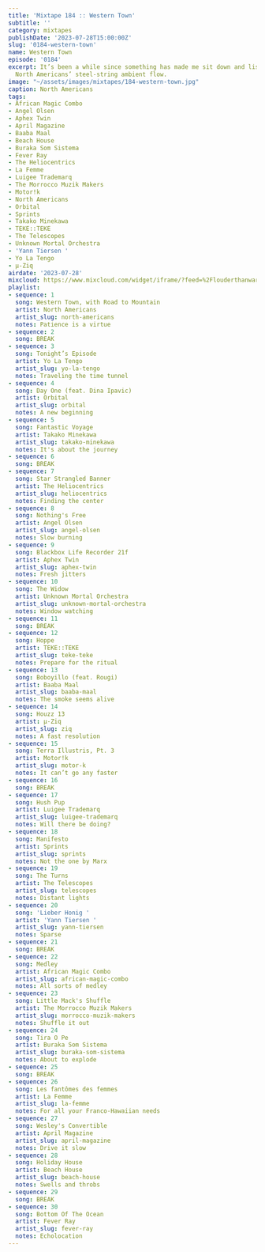 ```yaml
---
title: 'Mixtape 184 :: Western Town'
subtitle: ''
category: mixtapes
publishDate: '2023-07-28T15:00:00Z'
slug: '0184-western-town'
name: Western Town
episode: '0184'
excerpt: It’s been a while since something has made me sit down and listen like the
  North Americans’ steel-string ambient flow.
image: "~/assets/images/mixtapes/184-western-town.jpg"
caption: North Americans
tags:
- African Magic Combo
- Angel Olsen
- Aphex Twin
- April Magazine
- Baaba Maal
- Beach House
- Buraka Som Sistema
- Fever Ray
- The Heliocentrics
- La Femme
- Luigee Trademarq
- The Morrocco Muzik Makers
- Motor!k
- North Americans
- Orbital
- Sprints
- Takako Minekawa
- TEKE::TEKE
- The Telescopes
- Unknown Mortal Orchestra
- 'Yann Tiersen '
- Yo La Tengo
- µ-Ziq
airdate: '2023-07-28'
mixcloud: https://www.mixcloud.com/widget/iframe/?feed=%2Flouderthanwar%2Fthe-final-hour-western-town-2023-07-28%2F&hide_artwork=1&hide_cover=1
playlist:
- sequence: 1
  song: Western Town, with Road to Mountain
  artist: North Americans
  artist_slug: north-americans
  notes: Patience is a virtue
- sequence: 2
  song: BREAK
- sequence: 3
  song: Tonight’s Episode
  artist: Yo La Tengo
  artist_slug: yo-la-tengo
  notes: Traveling the time tunnel
- sequence: 4
  song: Day One (feat. Dina Ipavic)
  artist: Orbital
  artist_slug: orbital
  notes: A new beginning
- sequence: 5
  song: Fantastic Voyage
  artist: Takako Minekawa
  artist_slug: takako-minekawa
  notes: It's about the journey
- sequence: 6
  song: BREAK
- sequence: 7
  song: Star Strangled Banner
  artist: The Heliocentrics
  artist_slug: heliocentrics
  notes: Finding the center
- sequence: 8
  song: Nothing's Free
  artist: Angel Olsen
  artist_slug: angel-olsen
  notes: Slow burning
- sequence: 9
  song: Blackbox Life Recorder 21f
  artist: Aphex Twin
  artist_slug: aphex-twin
  notes: Fresh jitters
- sequence: 10
  song: The Widow
  artist: Unknown Mortal Orchestra
  artist_slug: unknown-mortal-orchestra
  notes: Window watching
- sequence: 11
  song: BREAK
- sequence: 12
  song: Hoppe
  artist: TEKE::TEKE
  artist_slug: teke-teke
  notes: Prepare for the ritual
- sequence: 13
  song: Boboyillo (feat. Rougi)
  artist: Baaba Maal
  artist_slug: baaba-maal
  notes: The smoke seems alive
- sequence: 14
  song: Houzz 13
  artist: µ-Ziq
  artist_slug: ziq
  notes: A fast resolution
- sequence: 15
  song: Terra Illustris, Pt. 3
  artist: Motor!k
  artist_slug: motor-k
  notes: It can’t go any faster
- sequence: 16
  song: BREAK
- sequence: 17
  song: Hush Pup
  artist: Luigee Trademarq
  artist_slug: luigee-trademarq
  notes: Will there be doing?
- sequence: 18
  song: Manifesto
  artist: Sprints
  artist_slug: sprints
  notes: Not the one by Marx
- sequence: 19
  song: The Turns
  artist: The Telescopes
  artist_slug: telescopes
  notes: Distant lights
- sequence: 20
  song: 'Lieber Honig '
  artist: 'Yann Tiersen '
  artist_slug: yann-tiersen
  notes: Sparse
- sequence: 21
  song: BREAK
- sequence: 22
  song: Medley
  artist: African Magic Combo
  artist_slug: african-magic-combo
  notes: All sorts of medley
- sequence: 23
  song: Little Mack's Shuffle
  artist: The Morrocco Muzik Makers
  artist_slug: morrocco-muzik-makers
  notes: Shuffle it out
- sequence: 24
  song: Tira O Pe
  artist: Buraka Som Sistema
  artist_slug: buraka-som-sistema
  notes: About to explode
- sequence: 25
  song: BREAK
- sequence: 26
  song: Les fantômes des femmes
  artist: La Femme
  artist_slug: la-femme
  notes: For all your Franco-Hawaiian needs
- sequence: 27
  song: Wesley's Convertible
  artist: April Magazine
  artist_slug: april-magazine
  notes: Drive it slow
- sequence: 28
  song: Holiday House
  artist: Beach House
  artist_slug: beach-house
  notes: Swells and throbs
- sequence: 29
  song: BREAK
- sequence: 30
  song: Bottom Of The Ocean
  artist: Fever Ray
  artist_slug: fever-ray
  notes: Echolocation
---
```


